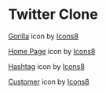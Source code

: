 # Twitter Clone

<a target="_blank" href="https://icons8.com/icon/ybXEYSUAvgmy/gorilla">Gorilla</a> icon by <a target="_blank" href="https://icons8.com">Icons8</a>

<a target="_blank" href="https://icons8.com/icon/6g6b5Mh-1uJ7/home-page">Home Page</a> icon by <a target="_blank" href="https://icons8.com">Icons8</a>

<a target="_blank" href="https://icons8.com/icon/9457/hashtag">Hashtag</a> icon by <a target="_blank" href="https://icons8.com">Icons8</a>

<a target="_blank" href="https://icons8.com/icon/12438/customer">Customer</a> icon by <a target="_blank" href="https://icons8.com">Icons8</a>